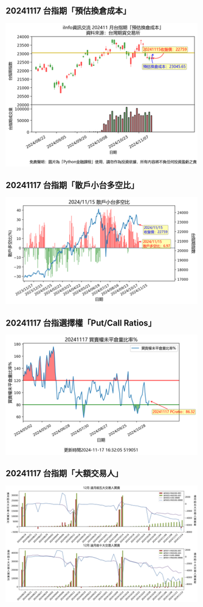 ## 20241117 台指期「預估換倉成本」
![](images/txfcost.png)

## 20241117 台指期「散戶小台多空比」
![](images/bbiri.png)

## 20241117 台指選擇權「Put/Call Ratios」
![](images/pcratio.png)

## 20241117 台指期「大額交易人」
![](images/blocktrade.png)

